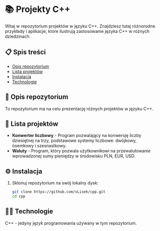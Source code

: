 
# 📚 Projekty C++

Witaj w repozytorium projektów w języku C++. Znajdziesz tutaj różnorodne przykłady i aplikacje, które ilustrują zastosowanie języka C++ w różnych dziedzinach.

## 📋 Spis treści

- [Opis repozytorium](#opis-repozytorium)
- [Lista projektów](#lista-projektów)
- [Instalacja](#instalacja)
- [Technologie](#technologie)



## 📝 Opis repozytorium

To repozytorium ma na celu prezentację różnych projektów w języku C++.

## 📂 Lista projektów

- **Konwerter liczbowy** - Program pozwalający na konwersję liczby dziesiętnej na trzy, podstawowe systemy liczbowe: dwójkowy, ósemkowy i szesnastkowy.
- **Waluty** - Program, który pozwala użytkownikowi na przewalutowanie wprowadzonej sumy pieniędzy w środowisku PLN, EUR, USD.

## ⚙️ Instalacja

1. Sklonuj repozytorium na swój lokalny dysk:
   ```bash
   git clone https://github.com/vLisek/cpp.git
   cd cpp

## 🧑‍💻 Technologie
C++ - jedyny język programowania używany w tym repozytorium.
